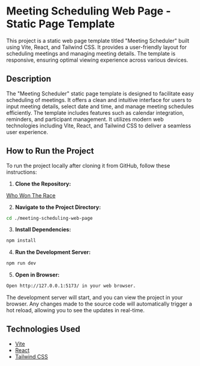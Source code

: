 # Meeting Scheduling Web Page - Static Page Template

This project is a static web page template titled "Meeting Scheduler" built using Vite, React, and Tailwind CSS. It provides a user-friendly layout for scheduling meetings and managing meeting details. The template is responsive, ensuring optimal viewing experience across various devices.

## Description

The "Meeting Scheduler" static page template is designed to facilitate easy scheduling of meetings. It offers a clean and intuitive interface for users to input meeting details, select date and time, and manage meeting schedules efficiently. The template includes features such as calendar integration, reminders, and participant management. It utilizes modern web technologies including Vite, React, and Tailwind CSS to deliver a seamless user experience.

## How to Run the Project

To run the project locally after cloning it from GitHub, follow these instructions:

1. **Clone the Repository:**

[Who Won The Race](https://github.com/Tasmiyafatma/meeting-scheduling-web-page)

2. **Navigate to the Project Directory:**

```bash
cd ./meeting-scheduling-web-page
```

3. **Install Dependencies:**

```bash
npm install
```

4. **Run the Development Server:**

```bash
npm run dev
```

5. **Open in Browser:**

```bash
Open http://127.0.0.1:5173/ in your web browser.
```

The development server will start, and you can view the project in your browser. Any changes made to the source code will automatically trigger a hot reload, allowing you to see the updates in real-time.

## Technologies Used

- [Vite](https://vitejs.dev/)
- [React](https://reactjs.org/)
- [Tailwind CSS](https://tailwindcss.com/)
